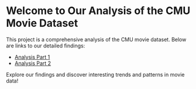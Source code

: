 <meta http-equiv='cache-control' content='no-cache'> 
<meta http-equiv='expires' content='0'> 
<meta http-equiv='pragma' content='no-cache'>

# Welcome to Our Analysis of the CMU Movie Dataset

This project is a comprehensive analysis of the CMU movie dataset. Below are links to our detailed findings:

- [Analysis Part 1](network_region.md)
- [Analysis Part 2](notebook.md)

Explore our findings and discover interesting trends and patterns in movie data!
